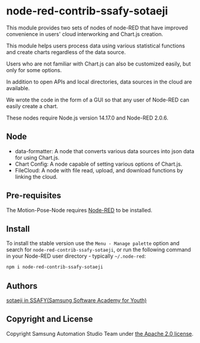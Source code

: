 # node-red-contrib-ssafy-sotaeji

This module provides two sets of nodes of node-RED that have improved convenience in users' cloud interworking and Chart.js creation.

This module helps users  process data using various statistical functions and create charts regardless of the data source.

Users who are not familiar with Chart.js can also be customized easily, but only for some options.

In addition to open APIs and local directories, data sources in the cloud are available.

We wrote the code in the form of a GUI so that any user of Node-RED can easily create a chart.

These nodes require Node.js version 14.17.0 and Node-RED 2.0.6.



## Node

- data-formatter: A node that converts various data sources into json data for using Chart.js.
- Chart Config: A node capable of setting various options of Chart.js.
- FileCloud: A node with file read, upload, and download functions by linking the cloud.



## Pre-requisites

The Motion-Pose-Node requires [Node-RED](https://nodered.org/) to be installed.



## Install

To install the stable version use the `Menu - Manage palette` option and search for `node-red-contrib-ssafy-sotaeji`, or run the following command in your Node-RED user directory - typically `~/.node-red`:

```bash
npm i node-red-contrib-ssafy-sotaeji
```



## Authors

[sotaeji in SSAFY(Samsung Software Academy for Youth)](https://github.com/SOTAEJI)



## Copyright and License

Copyright Samsung Automation Studio Team under [the Apache 2.0 license](https://www.apache.org/licenses/LICENSE-2.0).


